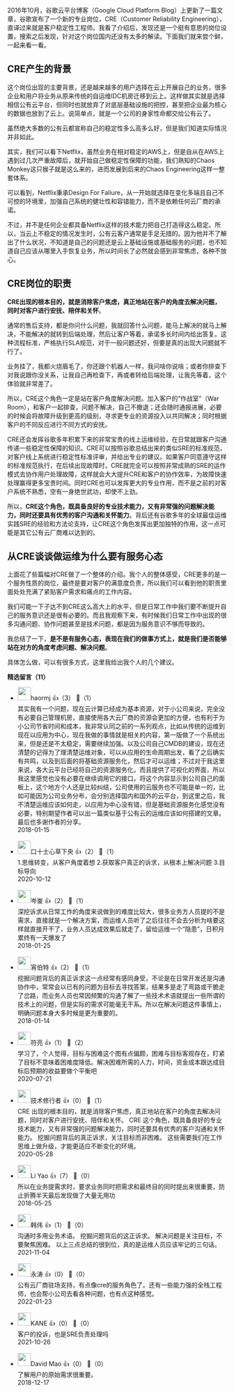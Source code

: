 2016年10月，谷歌云平台博客（Google Cloud Platform Blog）上更新了一篇文章，谷歌宣布了一个新的专业岗位，CRE（Customer Reliability Engineering），直译过来就是客户稳定性工程师。我看了介绍后，发现还是一个挺有意思的岗位设置，搜索之后发现，针对这个岗位国内还没有太多的解读。下面我们就来尝个鲜，一起来看一看。

## CRE产生的背景

这个岗位出现的主要背景，还是越来越多的用户选择在云上开展自己的业务，很多企业和用户将业务从原来传统的自运维IDC机房迁移到云上。这样做其实就是选择相信公有云平台，但同时也就放弃了对底层基础设施的把控，甚至把企业最为核心的数据也放到了云上。说简单点，就是一个公司的身家性命都交给公有云了。

虽然绝大多数的公有云都宣称自己的稳定性多么高多么好，但是我们知道实际情况并非如此。

其实，我们可以看下Netflix，虽然业务在相对稳定的AWS上，但是自从在AWS上遇到过几次严重故障后，就开始自己做稳定性保障的功能，我们熟知的Chaos Monkey这只猴子就是这么来的，进而发展到后来的Chaos Engineering这样一整套体系。

可以看到，Netflix秉承Design For Faliure，从一开始就选择在变化多端且自己不可控的环境里，加强自己系统的健壮性和容错能力，而不是依赖任何云厂商的承诺。

不过，并不是任何企业都具备Netflix这样的技术能力把自己打造得这么稳定。所以，当云上不稳定的情况发生时，公有云客户通常是手足无措的。因为他并不了解出了什么状况，不知道是自己的问题还是云上基础设施或基础服务的问题，也不知道自己应该从哪里入手恢复业务，所以时间长了必然就会感到非常焦虑，各种不放心。

## CRE岗位的职责

**CRE出现的根本目的，就是消除客户焦虑，真正地站在客户的角度去解决问题，同时对客户进行安抚、陪伴和关怀**。

通常的售后支持，都是你问什么问题，我就回答什么问题，能马上解决的就马上解决，不能解决的就转到后端处理，然后让客户等着，承诺多长时间内给出答复。这种流程标准，严格执行SLA规范，对于一般问题还好，但要是真的出现大问题就不行了。

业务挂了，我都火烧眉毛了，你还跟个机器人一样，我问啥你说啥；或者你排查下对我说跟你没关系，让我自己再检查下，再或者转给后端处理，让我先等着，这个体验就非常差了。

所以，CRE这个角色一定是站在客户角度解决问题。加入客户的“作战室”（War Room），和客户一起排查，问题不解决，自己不撤退；还会随时通报进展，必要的时候会将故障升级到更高的级别，寻求更专业的资源投入以共同解决；同时根据客户的不同反应进行不同方式的安抚。

CRE还会发挥谷歌多年积累下来的非常宝贵的线上运维经验，在日常就跟客户沟通传递一些稳定性保障的知识。CRE可以按照谷歌总结出来的类似SRE的标准规范，对客户线上系统进行稳定性标准评审，并给出专业的建议。如果客户同意遵守这样的标准规范执行，在后续出现故障时，CRE就完全可以按照非常成熟的SRE的运作模式去协作用户处理故障，这样就会大大提升CRE和客户的协作效率，为故障快速处理赢得更多宝贵时间。同时CRE也可以发挥更大的专业作用，而不是之前的对客户系统不熟悉，空有一身绝世武功，却使不上劲。

所以，**CRE这个角色，既具备良好的专业技术能力，又有非常强的问题解决能力，同时还要具有优秀的客户沟通和关怀能力**。背后还有谷歌多年的全球最佳运维实践SRE的经验和方法论支持，让CRE这个角色发挥出更加独特的作用，这一点可能是其它公有云厂商难以达到的。

## 从CRE谈谈做运维为什么要有服务心态

上面花了些篇幅对CRE做了一个整体的介绍。我个人的整体感受，CRE更多的是一个服务性质的岗位，最终是要对客户的满意度负责，所以我们可以看到他的职责里面处处充满了紧贴客户需求和痛点的工作内容。

我们可能一下子达不到CRE这么高大上的水平，但是日常工作中我们要不断提升自己的服务意识还是很有必要的。而且我观察下来，有时候我们日常工作中出现的很多沟通问题、协作问题甚至是技术问题，都是因为服务意识不够而导致的。

我总结了一下，**是不是有服务心态，表现在我们的做事方式上，就是我们是否能够站在对方的角度考虑问题、解决问题**。

具体怎么做，可以有很多方式，这里我给出我个人的几个建议。
<div><strong>精选留言（11）</strong></div><ul>
<li><img src="https://static001.geekbang.org/account/avatar/00/0f/df/07/44cf304a.jpg" width="30px"><span>haormj</span> 👍（3） 💬（1）<div>其实我有一个问题，现在云计算已经成为基本资源，对于小公司来说，完全没有必要自己管理机房，直接使用各大云厂商的资源会更加的方便，也有利于为小公司节省时间和成本，我非常认同之前的一系列观点，比如从传统的运维到现在以应用为中心，现在我做的事情就是相关的内容，第一版做了一个系统出来，但是还是不太稳定，需要继续加强。以及公司自己CMDB的建设，现在还清楚的记得为了理清楚运维对象，可以从应用的生命周期出发，看了之后确实有共鸣，以及到后面的将基础资源服务化，然后才可以运维；不过对于我这里来说，各大云平台已经将自己的资源服务化，而且提供了可视化的界面，所以我这里感觉也没有必要在继续调用它的接口，将这个内容显示到公司自己的面板上，这个地方个人还是比较纠结，公司使用的云服务也不可能是单一的，比如可能因为公司业务分布，会分别选择国内和国外的云平台，到这里之后，我不清楚运维应该如何走，以应用为中心没有错，但是基础资源服务化感觉没有必要，特别期望作者可以出一篇类似基于公有云的运维应该如何搭建的文章。最后也多谢作者的分享。</div>2018-01-15</li><br/><li><img src="https://static001.geekbang.org/account/avatar/00/15/9d/19/9167a8b9.jpg" width="30px"><span>口十士心草下央</span> 👍（2） 💬（1）<div>1.思维转变，从客户角度着想
2.获取客户真正的诉求，从根本上解决问题
3.目标导向</div>2020-10-12</li><br/><li><img src="https://static001.geekbang.org/account/avatar/00/0f/c3/92/9df49838.jpg" width="30px"><span>岑崟</span> 👍（2） 💬（1）<div>深挖诉求从日常工作的角度来说做到的难度比较大，很多业务方人员提的不是需求，直接就是一个解决方案，而运维人员听了之后往往不会去分析为啥要这样就直接开干了，业务人员达成效果后就走了，留给运维一个“隐患”，日积月累终有一天爆发了</div>2018-01-25</li><br/><li><img src="https://static001.geekbang.org/account/avatar/00/0f/bf/03/9e5c2259.jpg" width="30px"><span>宵伯特</span> 👍（2） 💬（1）<div>挖掘问题背后的真正诉求这一点经常有感同身受，不论是在日常开发还是沟通协作中，常常会以已有的问题为目标去寻找答案，结果多是走了弯路或干脆走了岔路，而业务人员也常因频繁的沟通了解了一些技术术语就提出一些所谓的技术上的问题，但是实际的需求可能毫无干系。所以在解决问题这件事情上，明确问题本身大多时候是更为重要的。</div>2018-01-14</li><br/><li><img src="https://static001.geekbang.org/account/avatar/00/10/1d/03/4dc6706c.jpg" width="30px"><span>符亮</span> 👍（1） 💬（2）<div>学习了，个人觉得，目标与困难这个图有点偏颇，困难与目标客观存在，盯紧了目标不意味着困难度降低。解决困难所需的人力，时间，资金成本跟达成目标后预期的收益要做个平衡吧</div>2020-07-21</li><br/><li><img src="https://static001.geekbang.org/account/avatar/00/0f/75/9b/611e74ab.jpg" width="30px"><span>技术修行者</span> 👍（0） 💬（1）<div>CRE 出现的根本目的，就是消除客户焦虑，真正地站在客户的角度去解决问题，同时对客户进行安抚、陪伴和关怀。
CRE 这个角色，既具备良好的专业技术能力，又有非常强的问题解决能力，同时还要具有优秀的客户沟通和关怀能力。
挖掘问题背后的真正诉求，关注目标而非困难。
这些需要我们在工作思维上做升级，才能更适应不断变化的环境。</div>2020-05-28</li><br/><li><img src="https://static001.geekbang.org/account/avatar/00/11/3d/6e/60680aa4.jpg" width="30px"><span>Li Yao</span> 👍（7） 💬（0）<div>所以在业务提需求时，要求业务同时把需求和最终目的同时提出来很重要，防止折腾半天最后发现做了大量无用功</div>2018-05-25</li><br/><li><img src="https://thirdwx.qlogo.cn/mmopen/vi_32/Q0j4TwGTfTLic05rAy6osrkrxlHfbZ1bnc9fITbbaQXFO6TnfaDUPgJgiciacBIdDdsJ9W6sLHwdTGNe1wwxj3MOw/132" width="30px"><span>韩伟</span> 👍（1） 💬（0）<div>沟通时多用业务术语。
挖掘问题背后的这正诉求。
解决问题是关注目标，不要聚焦困难。
以上三点总结的很到位，真的是运维人员应该牢记的三句话。</div>2021-11-04</li><br/><li><img src="https://static001.geekbang.org/account/avatar/00/0f/52/a7/76c10ff6.jpg" width="30px"><span>永涛</span> 👍（0） 💬（0）<div>公有云厂商驻场支持，有点像cre的服务角色了。还有一些能力强的全栈工程师，也会帮小公司去看各种问题，也有点这种感觉。</div>2022-01-23</li><br/><li><img src="https://static001.geekbang.org/account/avatar/00/15/54/13/31285dda.jpg" width="30px"><span>KANE</span> 👍（0） 💬（0）<div>客户的投诉，也是SRE负责处理吗</div>2021-10-26</li><br/><li><img src="https://static001.geekbang.org/account/avatar/00/13/f2/70/8159901c.jpg" width="30px"><span>David Mao</span> 👍（0） 💬（0）<div>了解用户的原始需求很重要。</div>2018-12-17</li><br/>
</ul>